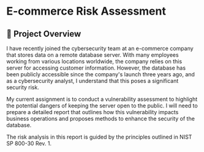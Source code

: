 # E-commerce Risk Assessment

## 📘 Project Overview

I have recently joined the cybersecurity team at an e-commerce company that stores data on a remote database server. With many employees working from various locations worldwide, the company relies on this server for accessing customer information. However, the database has been publicly accessible since the company's launch three years ago, and as a cybersecurity analyst, I understand that this poses a significant security risk.

My current assignment is to conduct a vulnerability assessment to highlight the potential dangers of keeping the server open to the public. I will need to prepare a detailed report that outlines how this vulnerability impacts business operations and proposes methods to enhance the security of the database.

The risk analysis in this report is guided by the principles outlined in NIST SP 800-30 Rev. 1.
